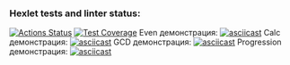 ### Hexlet tests and linter status:
[![Actions Status](https://github.com/AlekseyNechunaev/java-project-lvl1/workflows/hexlet-check/badge.svg)](https://github.com/AlekseyNechunaev/java-project-lvl1/actions)
[![Test Coverage](https://api.codeclimate.com/v1/badges/33e39db10ae9667d220e/test_coverage)](https://codeclimate.com/github/AlekseyNechunaev/java-project-lvl1/test_coverage)
Even демонстрация: [![asciicast](https://asciinema.org/a/1ZU6rAfMQqY1pBJ0GtpkOdMSq.svg)](https://asciinema.org/a/1ZU6rAfMQqY1pBJ0GtpkOdMSq)
Calc демонстрация: [![asciicast](https://asciinema.org/a/z91sWxaq1FjbaDKMPksooZSvK.svg)](https://asciinema.org/a/z91sWxaq1FjbaDKMPksooZSvK)
GCD демонстрация: [![asciicast](https://asciinema.org/a/xZIJLB4OokGoRyurZ59VXVwcR.svg)](https://asciinema.org/a/xZIJLB4OokGoRyurZ59VXVwcR)
Progression демонстрация: [![asciicast](https://asciinema.org/a/8iJ6ReD3tAbLVFrNK8Rh0k79m.svg)](https://asciinema.org/a/8iJ6ReD3tAbLVFrNK8Rh0k79m)